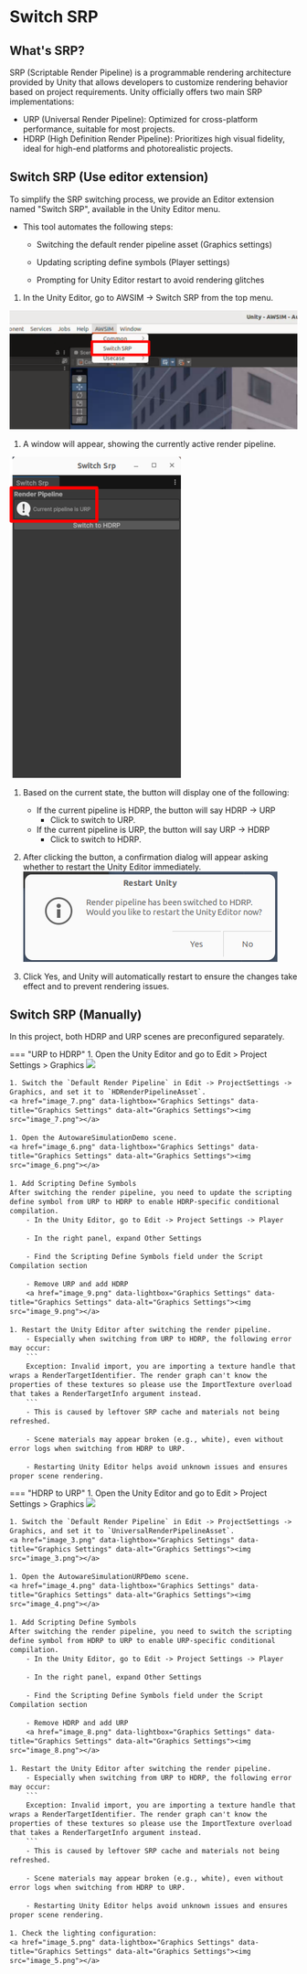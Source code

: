 # Switch SRP

## What's SRP?
SRP (Scriptable Render Pipeline) is a programmable rendering architecture provided by Unity that allows developers to customize rendering behavior based on project requirements. Unity officially offers two main SRP implementations:

- URP (Universal Render Pipeline): Optimized for cross-platform performance, suitable for most projects.
- HDRP (High Definition Render Pipeline): Prioritizes high visual fidelity, ideal for high-end platforms and photorealistic projects.

## Switch SRP (Use editor extension)
To simplify the SRP switching process, we provide an Editor extension named "Switch SRP", available in the Unity Editor menu.

- This tool automates the following steps:
    - Switching the default render pipeline asset (Graphics settings)

    - Updating scripting define symbols (Player settings)

    - Prompting for Unity Editor restart to avoid rendering glitches

1. In the Unity Editor, go to AWSIM -> Switch SRP from the top menu.
<img src="image_10.png" alt="Graphics Settings" width="600">

1. A window will appear, showing the currently active render pipeline.
<img src="image_11.png" alt="Graphics Settings" width="300">

1. Based on the current state, the button will display one of the following:
    - If the current pipeline is HDRP, the button will say HDRP → URP
        - Click to switch to URP.
    - If the current pipeline is URP, the button will say URP → HDRP
        - Click to switch to HDRP.  

1. After clicking the button, a confirmation dialog will appear asking whether to restart the Unity Editor immediately.  
<a href="image_12.png" data-lightbox="Graphics Settings" data-title="Graphics Settings" data-alt="Graphics Settings"><img src="image_12.png"></a>

1. Click Yes, and Unity will automatically restart to ensure the changes take effect and to prevent rendering issues.  

## Switch SRP (Manually)
In this project, both HDRP and URP scenes are preconfigured separately.

=== "URP to HDRP"
    1. Open the Unity Editor and go to Edit > Project Settings > Graphics
    <a href="image_0.png" data-lightbox="Graphics Settings" data-title="Graphics Settings" data-alt="Graphics Settings"><img src="image_0.png"></a>

    1. Switch the `Default Render Pipeline` in Edit -> ProjectSettings -> Graphics, and set it to `HDRenderPipelineAsset`.
    <a href="image_7.png" data-lightbox="Graphics Settings" data-title="Graphics Settings" data-alt="Graphics Settings"><img src="image_7.png"></a>

    1. Open the AutowareSimulationDemo scene.
    <a href="image_6.png" data-lightbox="Graphics Settings" data-title="Graphics Settings" data-alt="Graphics Settings"><img src="image_6.png"></a>

    1. Add Scripting Define Symbols  
    After switching the render pipeline, you need to update the scripting define symbol from URP to HDRP to enable HDRP-specific conditional compilation.  
        - In the Unity Editor, go to Edit -> Project Settings -> Player

        - In the right panel, expand Other Settings

        - Find the Scripting Define Symbols field under the Script Compilation section

        - Remove URP and add HDRP
        <a href="image_9.png" data-lightbox="Graphics Settings" data-title="Graphics Settings" data-alt="Graphics Settings"><img src="image_9.png"></a>

    1. Restart the Unity Editor after switching the render pipeline.
        - Especially when switching from URP to HDRP, the following error may occur:
        ```
        Exception: Invalid import, you are importing a texture handle that wraps a RenderTargetIdentifier. The render graph can't know the properties of these textures so please use the ImportTexture overload that takes a RenderTargetInfo argument instead.
        ```
        - This is caused by leftover SRP cache and materials not being refreshed.

        - Scene materials may appear broken (e.g., white), even without error logs when switching from HDRP to URP.

        - Restarting Unity Editor helps avoid unknown issues and ensures proper scene rendering.

=== "HDRP to URP"
    1. Open the Unity Editor and go to Edit > Project Settings > Graphics
    <a href="image_0.png" data-lightbox="Graphics Settings" data-title="Graphics Settings" data-alt="Graphics Settings"><img src="image_0.png"></a>

    1. Switch the `Default Render Pipeline` in Edit -> ProjectSettings -> Graphics, and set it to `UniversalRenderPipelineAsset`.
    <a href="image_3.png" data-lightbox="Graphics Settings" data-title="Graphics Settings" data-alt="Graphics Settings"><img src="image_3.png"></a>

    1. Open the AutowareSimulationURPDemo scene.
    <a href="image_4.png" data-lightbox="Graphics Settings" data-title="Graphics Settings" data-alt="Graphics Settings"><img src="image_4.png"></a>
    
    1. Add Scripting Define Symbols  
    After switching the render pipeline, you need to switch the scripting define symbol from HDRP to URP to enable URP-specific conditional compilation.  
        - In the Unity Editor, go to Edit -> Project Settings -> Player

        - In the right panel, expand Other Settings

        - Find the Scripting Define Symbols field under the Script Compilation section

        - Remove HDRP and add URP
        <a href="image_8.png" data-lightbox="Graphics Settings" data-title="Graphics Settings" data-alt="Graphics Settings"><img src="image_8.png"></a>
    
    1. Restart the Unity Editor after switching the render pipeline.
        - Especially when switching from URP to HDRP, the following error may occur:
        ```
        Exception: Invalid import, you are importing a texture handle that wraps a RenderTargetIdentifier. The render graph can't know the properties of these textures so please use the ImportTexture overload that takes a RenderTargetInfo argument instead.
        ```
        - This is caused by leftover SRP cache and materials not being refreshed.

        - Scene materials may appear broken (e.g., white), even without error logs when switching from HDRP to URP.

        - Restarting Unity Editor helps avoid unknown issues and ensures proper scene rendering.

    1. Check the lighting configuration:
    <a href="image_5.png" data-lightbox="Graphics Settings" data-title="Graphics Settings" data-alt="Graphics Settings"><img src="image_5.png"></a>
    